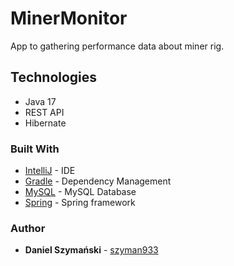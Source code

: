 # MinerMonitor

App to gathering performance data about miner rig.

## Technologies
* Java 17 
* REST API 
* Hibernate 

### Built With

* [IntelliJ](https://www.jetbrains.com/idea/) - IDE
* [Gradle](https://gradle.org/) - Dependency Management
* [MySQL](https://www.mysql.com/) - MySQL Database
* [Spring](https://spring.io/) - Spring framework

### Author

* **Daniel Szymański**  - [szyman933](https://github.com/szyman933)
